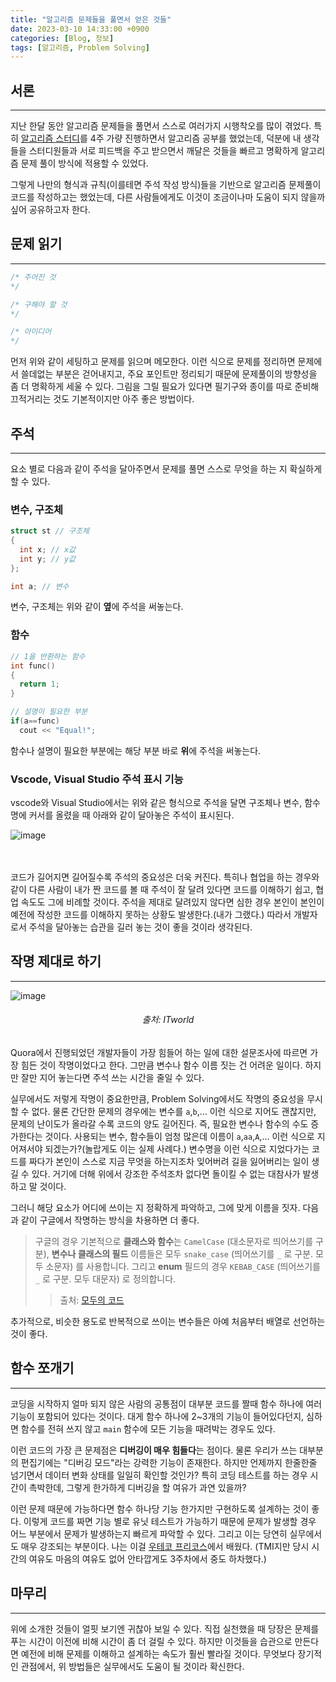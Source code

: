 ```yaml
---
title: "알고리즘 문제들을 풀면서 얻은 것들"
date: 2023-03-10 14:33:00 +0900
categories: [Blog, 정보]
tags: [알고리즘, Problem Solving]
---
```


## 서론

---

지난 한달 동안 알고리즘 문제들을 풀면서 스스로 여러가지 시행착오를 많이 겪었다.
특히 [알고리즘 스터디](https://github.com/changkim1/algorithm_study)를 4주 가량 진행하면서 알고리즘 공부를 했었는데, 덕분에 내 생각들을 스터디원들과 서로 피드백을 주고 받으면서 깨달은 것들을 빠르고 명확하게 알고리즘 문제 풀이 방식에 적용할 수 있었다.

그렇게 나만의 형식과 규칙(이를테면 주석 작성 방식)들을 기반으로 알고리즘 문제풀이 코드를 작성하고는 했었는데, 다른 사람들에게도 이것이 조금이나마 도움이 되지 않을까 싶어 공유하고자 한다.

## 문제 읽기

---

```cpp
/* 주어진 것
*/

/* 구해야 할 것
*/

/* 아이디어
*/
```

먼저 위와 같이 세팅하고 문제를 읽으며 메모한다.
이런 식으로 문제를 정리하면 문제에서 쓸데없는 부분은 걷어내지고, 주요 포인트만 정리되기 때문에 문제풀이의 방향성을 좀 더 명확하게 세울 수 있다.
그림을 그릴 필요가 있다면 필기구와 종이를 따로 준비해 끄적거리는 것도 기본적이지만 아주 좋은 방법이다.

## 주석

---

요소 별로 다음과 같이 주석을 달아주면서 문제를 풀면 스스로 무엇을 하는 지 확실하게 할 수 있다.

### 변수, 구조체

```cpp
struct st // 구조체
{
  int x; // x값
  int y; // y값
};

int a; // 변수
```

변수, 구조체는 위와 같이 **옆**에 주석을 써놓는다.

### 함수

```cpp
// 1을 반환하는 함수
int func()
{
  return 1;
}

// 설명이 필요한 부분
if(a==func)
  cout << "Equal!";
```

함수나 설명이 필요한 부분에는 해당 부분 바로 **위**에 주석을 써놓는다.

### Vscode, Visual Studio 주석 표시 기능

vscode와 Visual Studio에서는 위와 같은 형식으로 주석을 달면 구조체나 변수, 함수명에 커서를 올렸을 때 아래와 같이 달아놓은 주석이 표시된다.

![image](https://user-images.githubusercontent.com/87963766/219995054-1580e604-6a59-4a7d-92f4-afe09ebcc755.png)

<br><br>
코드가 길어지면 길어질수록 주석의 중요성은 더욱 커진다.
특히나 협업을 하는 경우와 같이 다른 사람이 내가 짠 코드를 볼 때 주석이 잘 달려 있다면 코드를 이해하기 쉽고, 협업 속도도 그에 비례할 것이다.
주석을 제대로 달려있지 않다면 심한 경우 본인이 본인이 예전에 작성한 코드를 이해하지 못하는 상황도 발생한다.(내가 그랬다.)
따라서 개발자로서 주석을 달아놓는 습관을 길러 놓는 것이 좋을 것이라 생각된다.

## 작명 제대로 하기

---

![image](https://user-images.githubusercontent.com/87963766/224222605-82f76dec-4410-4b3d-ac63-220385dc224f.png)

###### <center>출처: ITworld<center>

Quora에서 진행되었던 개발자들이 가장 힘들어 하는 일에 대한 설문조사에 따르면 가장 힘든 것이 작명이었다고 한다.
그만큼 변수나 함수 이름 짓는 건 어려운 일이다.
하지만 잘만 지어 놓는다면 주석 쓰는 시간을 줄일 수 있다.

실무에서도 저렇게 작명이 중요한만큼, Problem Solving에서도 작명의 중요성을 무시할 수 없다.
물론 간단한 문제의 경우에는 변수를 `a`,`b`,... 이런 식으로 지어도 괜찮지만, 문제의 난이도가 올라갈 수록 코드의 양도 길어진다.
즉, 필요한 변수나 함수의 수도 증가한다는 것이다.
사용되는 변수, 함수들이 엄청 많은데 이름이 `a`,`aa`,`A`,... 이런 식으로 지어져서야 되겠는가?(놀랍게도 이는 실제 사례다.)
변수명을 이런 식으로 지었다가는 코드를 짜다가 본인이 스스로 지금 무엇을 하는지조차 잊어버려 길을 잃어버리는 일이 생길 수 있다.
거기에 더해 위에서 강조한 주석조차 없다면 돌이킬 수 없는 대참사가 발생하고 말 것이다.

그러니 해당 요소가 어디에 쓰이는 지 정확하게 파악하고, 그에 맞게 이름을 짓자.
다음과 같이 구글에서 작명하는 방식을 차용하면 더 좋다.

> 구글의 경우 기본적으로 **클래스와 함수**는 `CamelCase` (대소문자로 띄어쓰기를 구분), **변수나 클래스의 필드** 이름들은 모두 `snake_case` (띄어쓰기를 `_` 로 구분. 모두 소문자) 를 사용합니다.
> 그리고 **enum** 필드의 경우 `KEBAB_CASE` (띄어쓰기를 `_` 로 구분. 모두 대문자) 로 정의합니다.
>
> > 출처: [모두의 코드](https://modoocode.com/335)

추가적으로, 비슷한 용도로 반복적으로 쓰이는 변수들은 아예 처음부터 배열로 선언하는 것이 좋다.

## 함수 쪼개기

---

코딩을 시작하지 얼마 되지 않은 사람의 공통점이 대부분 코드를 짤때 함수 하나에 여러 기능이 포함되어 있다는 것이다.
대게 함수 하나에 2~3개의 기능이 들어있다던지, 심하면 함수를 전혀 쓰지 않고 `main` 함수에 모든 기능을 때려박는 경우도 있다.

이런 코드의 가장 큰 문제점은 **디버깅이 매우 힘들다**는 점이다.
물론 우리가 쓰는 대부분의 편집기에는 "디버깅 모드"라는 강력한 기능이 존재한다.
하지만 언제까지 한줄한줄 넘기면서 데이터 변화 상태를 일일히 확인할 것인가?
특히 코딩 테스트를 하는 경우 시간이 촉박한데, 그렇게 한가하게 디버깅을 할 여유가 과연 있을까?

이런 문제 때문에 가능하다면 함수 하나당 기능 한가지만 구현하도록 설계하는 것이 좋다.
이렇게 코드를 짜면 기능 별로 유닛 테스트가 가능하기 때문에 문제가 발생할 경우 어느 부분에서 문제가 발생하는지 빠르게 파악할 수 있다.
그리고 이는 당연히 실무에서도 매우 강조되는 부분이다.
나는 이걸 [우테코 프리코스](https://docs.google.com/document/d/17V6DEI0ZIivfLYhWz5mt8bL4H4xCQoG-xb4XPYxLiLo/edit)에서 배웠다.
(TMI지만 당시 시간의 여유도 마음의 여유도 없어 안타깝게도 3주차에서 중도 하차했다.)

## 마무리

---

위에 소개한 것들이 얼핏 보기엔 귀찮아 보일 수 있다.
직접 실천했을 때 당장은 문제를 푸는 시간이 이전에 비해 시간이 좀 더 걸릴 수 있다.
하지만 이것들을 습관으로 만든다면 예전에 비해 문제를 이해하고 설계하는 속도가 훨씬 빨라질 것이다.
무엇보다 장기적인 관점에서, 위 방법들은 실무에서도 도움이 될 것이라 확신한다.
